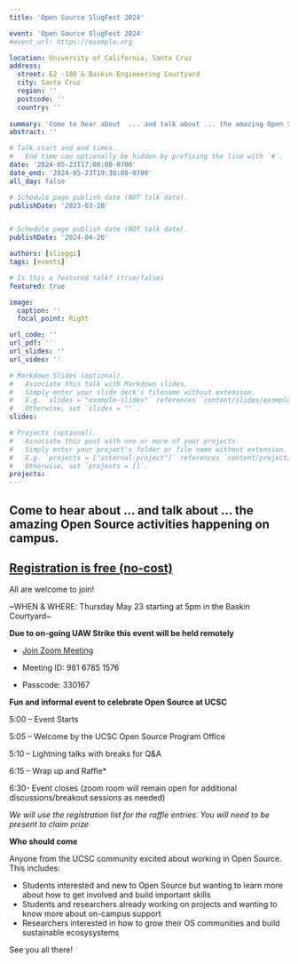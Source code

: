 ```yaml
---
title: 'Open Source SlugFest 2024'

event: 'Open Source SlugFest 2024'
#event_url: https://example.org

location: University of California, Santa Cruz
address:
  street: E2 -180 & Baskin Engineering Courtyard
  city: Santa Cruz
  region: ''
  postcode: ''
  country: ''
 
summary: 'Come to hear about  ... and talk about ... the amazing Open Source activities happening on campus.'
abstract: ''

# Talk start and end times.
#   End time can optionally be hidden by prefixing the line with `#`.
date: '2024-05-23T17:00:00-0700'
date_end: '2024-05-23T19:30:00-0700'
all_day: false

# Schedule page publish date (NOT talk date).
publishDate: '2023-03-20'


# Schedule page publish date (NOT talk date).
publishDate: '2024-04-26'

authors: [slieggi]
tags: [events]

# Is this a featured talk? (true/false)
featured: true

image:
  caption: ''
  focal_point: Right

url_code: ''
url_pdf: ''
url_slides: ''
url_video: ''

# Markdown Slides (optional).
#   Associate this talk with Markdown slides.
#   Simply enter your slide deck's filename without extension.
#   E.g. `slides = "example-slides"` references `content/slides/example-slides.md`.
#   Otherwise, set `slides = ""`.
slides:

# Projects (optional).
#   Associate this post with one or more of your projects.
#   Simply enter your project's folder or file name without extension.
#   E.g. `projects = ["internal-project"]` references `content/project/deep-learning/index.md`.
#   Otherwise, set `projects = []`.
projects:
---
```




## Come to hear about  ... and talk about ... the amazing Open Source activities happening on campus.

## [Registration is free (no-cost)](https://docs.google.com/forms/d/e/1FAIpQLSdqdPz8vxGCC25yIdYPdfs4hAyuLN8PWYy1gVkFArHNjcLwBw/viewform?usp=sf_link)

All are welcome to join! 

~WHEN & WHERE: Thursday May 23 starting at 5pm in the Baskin Courtyard~

**Due to on-going UAW Strike this event will be held remotely**
- [Join Zoom Meeting](https://ucsc.zoom.us/j/98167851576?pwd=WmlVTmlsekpGQVdFYXl6QkVISm1EQT09) 

- Meeting ID: 981 6785 1576
- Passcode: 330167

**Fun and informal event to celebrate Open Source at UCSC**

5:00 – Event Starts

5:05 – Welcome by the UCSC Open Source Program Office

5:10 – Lightning talks with breaks for Q&A

6:15 – Wrap up and Raffle*

6:30- Event closes (zoom room will remain open for additional discussions/breakout sessions as needed)

*We will use the registration list for the raffle entries. You will need to be present to claim prize*



**Who should come**

Anyone from the UCSC community excited about working in Open Source. This includes:
- Students interested and new to Open Source but wanting to learn more about how to get involved and build important skills
- Students and researchers already working on projects and wanting to know more about on-campus support
- Researchers interested in how to grow their OS communities and build sustainable ecosysystems

See you all there! 


